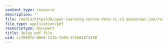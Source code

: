 ```yaml
---
content_type: resource
description: ''
file: /media/https%3A/open-learning-course-data-rc.s3.amazonaws.com/res-10-001-making-science-and-engineering-pictures-a-practical-guide-to-presenting-your-work-spring-2016/cc70097e00e8121bfa8d1756818f3290_ihokgDNXDzY.pdf
file_type: application/pdf
resourcetype: Document
title: 3play pdf file
uid: cc70097e-00e8-121b-fa8d-1756818f3290
---
```

